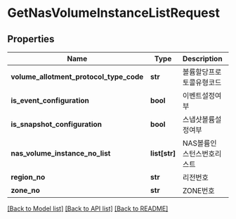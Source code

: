 # GetNasVolumeInstanceListRequest

## Properties
Name | Type | Description | Notes
------------ | ------------- | ------------- | -------------
**volume_allotment_protocol_type_code** | **str** | 볼륨할당프로토콜유형코드 | [optional] 
**is_event_configuration** | **bool** | 이벤트설정여부 | [optional] 
**is_snapshot_configuration** | **bool** | 스냅샷볼륨설정여부 | [optional] 
**nas_volume_instance_no_list** | **list[str]** | NAS볼륨인스턴스번호리스트 | [optional] 
**region_no** | **str** | 리전번호 | [optional] 
**zone_no** | **str** | ZONE번호 | [optional] 

[[Back to Model list]](../README.md#documentation-for-models) [[Back to API list]](../README.md#documentation-for-api-endpoints) [[Back to README]](../README.md)


